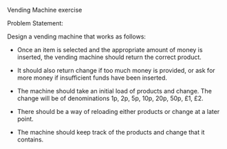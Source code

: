 Vending Machine exercise

Problem Statement:

Design a vending machine that works as follows:

* Once an item is selected and the appropriate amount of money is inserted, the vending machine should return the correct product.

* It should also return change if too much money is provided, or ask for more money if insufficient funds have been inserted.

* The machine should take an initial load of products and change. The change will be of denominations 1p, 2p, 5p, 10p, 20p, 50p, £1, £2.

* There should be a way of reloading either products or change at a later point.

* The machine should keep track of the products and change that it contains.​
